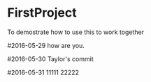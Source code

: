 # FirstProject
To demostrate how to use this to work together


#2016-05-29
how are you.

#2016-05-30 
Taylor's commit

#2016-05-31
11111
22222